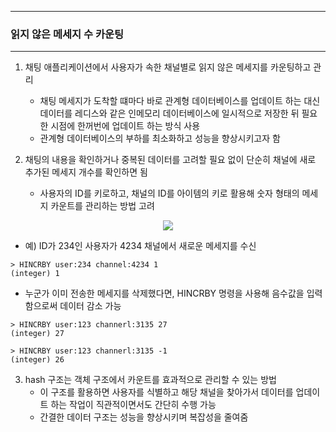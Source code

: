 -----
### 읽지 않은 메세지 수 카운팅
-----
1. 채팅 애플리케이션에서 사용자가 속한 채널별로 읽지 않은 메세지를 카운팅하고 관리
   - 채팅 메세지가 도착할 떄마다 바로 관계형 데이터베이스를 업데이트 하는 대신 데이터를 레디스와 같은 인메모리 데이터베이스에 일시적으로 저장한 뒤 필요한 시점에 한꺼번에 업데이트 하는 방식 사용
   - 관계형 데이터베이스의 부하를 최소화하고 성능을 향상시키고자 함

2. 채팅의 내용을 확인하거나 중복된 데이터를 고려할 필요 없이 단순히 채널에 새로 추가된 메세지 개수를 확인하면 됨
   - 사용자의 ID를 키로하고, 채널의 ID를 아이템의 키로 활용해 숫자 형태의 메세지 카운트를 관리하는 방법 고려
<div align="center">
<img src="https://github.com/user-attachments/assets/cb8f905e-a685-4531-9d1a-028ffabf9d62">
</div>

   - 예) ID가 234인 사용자가 4234 채널에서 새로운 메세지를 수신
```redis
> HINCRBY user:234 channel:4234 1
(integer) 1
```
   - 누군가 이미 전송한 메세지를 삭제했다면, HINCRBY 명령을 사용해 음수값을 입력함으로써 데이터 감소 가능
```redis
> HINCRBY user:123 channerl:3135 27
(integer) 27

> HINCRBY user:123 channerl:3135 -1
(integer) 26
```

3. hash 구조는 객체 구조에서 카운트를 효과적으로 관리할 수 있는 방법
   - 이 구조를 활용하면 사용자를 식별하고 해당 채널을 찾아가서 데이터를 업데이트 하는 작업이 직관적이면서도 간단히 수행 가능
   - 간결한 데이터 구조는 성능을 향상시키며 복잡성을 줄여줌
